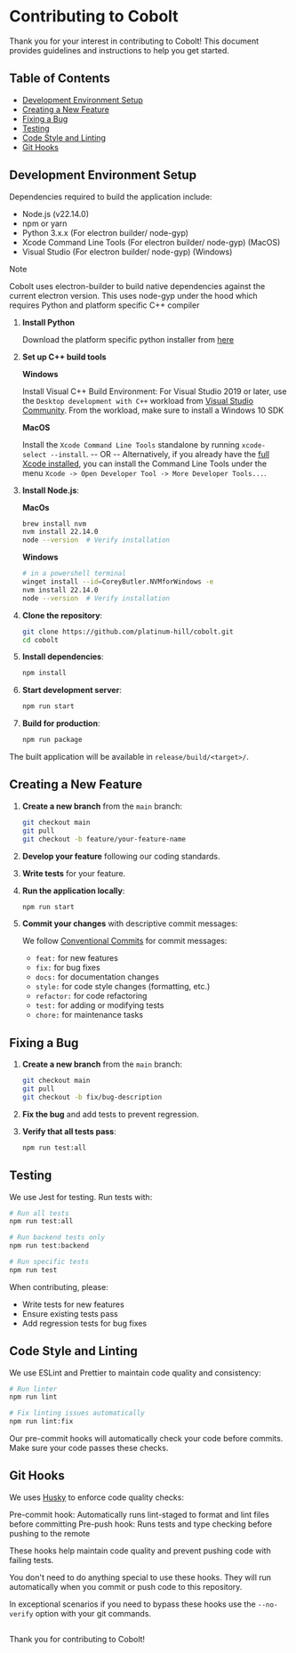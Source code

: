 # Contributing to Cobolt

Thank you for your interest in contributing to Cobolt! This document provides guidelines and instructions to help you get started.

## Table of Contents

- [Development Environment Setup](#development-environment-setup)
- [Creating a New Feature](#creating-a-new-feature)
- [Fixing a Bug](#fixing-a-bug)
- [Testing](#testing)
- [Code Style and Linting](#code-style-and-linting)
- [Git Hooks](#git-hooks)

## Development Environment Setup

Dependencies required to build the application include:
- Node.js (v22.14.0)
- npm or yarn
- Python 3.x.x (For electron builder/ node-gyp)
- Xcode Command Line Tools (For electron builder/ node-gyp) (MacOS)
- Visual Studio (For electron builder/ node-gyp) (Windows)

>[!Note]
> Cobolt uses electron-builder to build native dependencies against the current electron version. This uses node-gyp under the hood which requires Python and platform specific C++ compiler

1. **Install Python**

    Download the platform specific python installer from [here](https://devguide.python.org/versions/)

2. **Set up C++ build tools**
    
    **Windows**

     Install Visual C++ Build Environment: For Visual Studio 2019 or later, use the `Desktop development with C++` workload from [Visual Studio Community](https://visualstudio.microsoft.com/thank-you-downloading-visual-studio/?sku=Community). From the workload, make sure to install a Windows 10 SDK

    **MacOS**

    Install the `Xcode Command Line Tools` standalone by running `xcode-select --install`. -- OR --
    Alternatively, if you already have the [full Xcode installed](https://developer.apple.com/xcode/download/), you can install the Command Line Tools under the menu `Xcode -> Open Developer Tool -> More Developer Tools...`.



3. **Install Node.js**:

    **MacOs**
   ```bash
   brew install nvm
   nvm install 22.14.0
   node --version  # Verify installation
   ```

   **Windows**

    ```bash
    # in a powershell terminal
    winget install --id=CoreyButler.NVMforWindows -e
    nvm install 22.14.0
    node --version  # Verify installation
    ```

4. **Clone the repository**:
   ```bash
   git clone https://github.com/platinum-hill/cobolt.git
   cd cobolt
   ```

5. **Install dependencies**:
   ```bash
   npm install
   ```

6. **Start development server**:
   ```bash
   npm run start
   ```

7. **Build for production**:
   ```bash
   npm run package
   ```

The built application will be available in `release/build/<target>/`.

## Creating a New Feature

1. **Create a new branch** from the `main` branch:
   ```bash
   git checkout main
   git pull
   git checkout -b feature/your-feature-name
   ```

2. **Develop your feature** following our coding standards.

3. **Write tests** for your feature.

4. **Run the application locally**:
   ```bash
   npm run start
   ```

5. **Commit your changes** with descriptive commit messages:

   We follow [Conventional Commits](https://www.conventionalcommits.org/) for commit messages:
   - `feat:` for new features
   - `fix:` for bug fixes
   - `docs:` for documentation changes
   - `style:` for code style changes (formatting, etc.)
   - `refactor:` for code refactoring
   - `test:` for adding or modifying tests
   - `chore:` for maintenance tasks

## Fixing a Bug

1. **Create a new branch** from the `main` branch:
   ```bash
   git checkout main
   git pull
   git checkout -b fix/bug-description
   ```

2. **Fix the bug** and add tests to prevent regression.

3. **Verify that all tests pass**:
   ```bash
   npm run test:all
   ```

## Testing

We use Jest for testing. Run tests with:

```bash
# Run all tests
npm run test:all

# Run backend tests only
npm run test:backend

# Run specific tests
npm run test
```

When contributing, please:
- Write tests for new features
- Ensure existing tests pass
- Add regression tests for bug fixes

## Code Style and Linting

We use ESLint and Prettier to maintain code quality and consistency:

```bash
# Run linter
npm run lint

# Fix linting issues automatically
npm run lint:fix
```

Our pre-commit hooks will automatically check your code before commits. Make sure your code passes these checks.

## Git Hooks

We uses [Husky](https://typicode.github.io/husky/get-started.html)  to enforce code quality checks:

Pre-commit hook: Automatically runs lint-staged to format and lint files before committing
Pre-push hook: Runs tests and type checking before pushing to the remote

These hooks help maintain code quality and prevent pushing code with failing tests.

You don't need to do anything special to use these hooks. They will run automatically when you commit or push code to this repository.

In exceptional scenarios if you need to bypass these hooks use the `--no-verify` option with your git commands.
##
Thank you for contributing to Cobolt! 